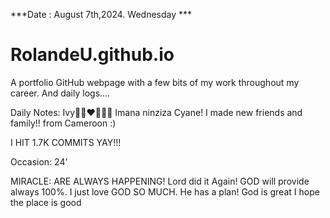 ***Date : August 7th,2024. Wednesday ***
# RolandeU.github.io

A portfolio GitHub webpage with a few bits of my work throughout my career. And daily logs....

Daily Notes:
Ivy🙌🏽❤️💚🙏🏾 Imana ninziza Cyane!
I made new friends and family!! from Cameroon :)

I HIT 1.7K COMMITS YAY!!!

Occasion: 24'

MIRACLE: ARE ALWAYS HAPPENING!
Lord did it Again! 
GOD will provide always 100%. I just love GOD SO MUCH. He has a plan!
God is great
I hope the place is good







